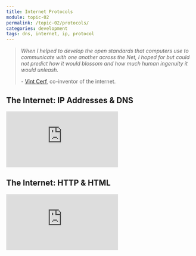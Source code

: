 ```yaml
---
title: Internet Protocols
module: topic-02
permalink: /topic-02/protocols/
categories: development
tags: dns, internet, ip, protocol
---
```


<div class="divider-heading"></div>

<blockquote>
  <p><i>When I helped to develop the open standards that computers use to communicate with one another across the Net, I hoped for but could not predict how it would blossom and how much human ingenuity it would unleash.</i></p>
  <p>- <a href="https://en.wikipedia.org/wiki/Vint_Cerf">Vint Cerf</a>, co-inventor of the internet.</p>
</blockquote>


## The Internet: IP Addresses & DNS
<div class="embed-responsive embed-responsive-16by9">
  <iframe class="embed-responsive-item" src="https://www.youtube.com/embed/5o8CwafCxnU?rel=0&amp;showinfo=0" frameborder="0" allowfullscreen></iframe>
</div>


<h2 id="tumblr">The Internet: HTTP & HTML</h2>
<div class="embed-responsive embed-responsive-16by9">
  <iframe class="embed-responsive-item" src="https://www.youtube.com/embed/kBXQZMmiA4s?rel=0&amp;showinfo=0" frameborder="0" allowfullscreen></iframe>
</div>
